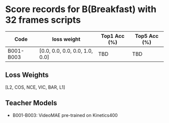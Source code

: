 # Score records for B(Breakfast) with 32 frames scripts

| Code | loss weight | Top1 Acc (%) | Top5 Acc (%) |
|------|-------------|---------------|---------------|
| B001-B003 | [0.0, 0.0, 0.0, 0.0, 1.0, 0.0] | TBD | TBD |

## Loss Weights

[L2, COS, NCE, VIC, BAR, L1]

## Teacher Models

- B001-B003: VideoMAE pre-trained on Kinetics400
